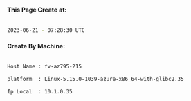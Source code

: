 
   
#### This Page Create at:

```bash

2023-06-21 - 07:28:30 UTC

```

#### Create By Machine:

```bash

Host Name : fv-az795-215

platform  : Linux-5.15.0-1039-azure-x86_64-with-glibc2.35

Ip Local  : 10.1.0.35

```

